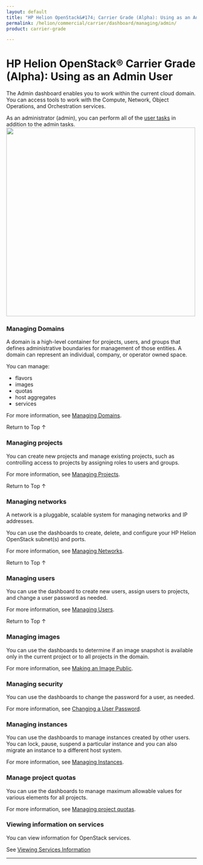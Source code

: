 ```yaml
---
layout: default
title: "HP Helion OpenStack&#174; Carrier Grade (Alpha): Using as an Admin User"
permalink: /helion/commercial/carrier/dashboard/managing/admin/
product: carrier-grade

---
```

<!--UNDER REVISION-->

<script>

function PageRefresh {
onLoad="window.refresh"
}

PageRefresh();

</script>

<!--
<p style="font-size: small;"> <a href="/helion/commercial/carrier/ga1/install/">&#9664; PREV</a> | <a href="/helion/commercial/carrier/ga1/install-overview/">&#9650; UP</a> | <a href="/helion/commercial/carrier/ga1/">NEXT &#9654;</a></p> 
-->

# HP Helion OpenStack&#174; Carrier Grade (Alpha): Using as an Admin User

The Admin dashboard enables you to work within the current cloud domain. You can access tools to work with the Compute, Network, Object Operations, and Orchestration services.

As an administrator (admin), you can perform all of the [user tasks](/helion/commercial/carrier/dashboard/managing/nonadmin/) in addition to the admin tasks.
<img src="media/HorizonUI_Admin_beta.png" alt="" width="500" />


### Managing Domains ###

A domain is a high-level container for projects, users, and groups that defines administrative boundaries for management of those entities. A domain can represent an individual, company, or operator owned space. 

You can manage:

* flavors
* images
* quotas
* host aggregates
* services

For more information, see [Managing Domains](/helion/commercial/carrier/dashboard/managing/domains/).

<a href="#top" style="padding:14px 0px 14px 0px; text-decoration: none;"> Return to Top &#8593; </a>


### Managing projects ###

You can create new projects and manage existing projects, such as controlling access to projects by assigning roles to users and groups.

For more information, see [Managing Projects](/helion/commercial/carrier/dashboard/managing/projects/).

<a href="#top" style="padding:14px 0px 14px 0px; text-decoration: none;"> Return to Top &#8593; </a>


### Managing networks ###

A network is a pluggable, scalable system for managing networks and IP addresses.

You can use the dashboards to create, delete, and configure your HP Helion OpenStack subnet(s) and ports.

For more information, see [Managing Networks](/helion/commercial/carrier/dashboard/managing/networks/).

<a href="#top" style="padding:14px 0px 14px 0px; text-decoration: none;"> Return to Top &#8593; </a>


### Managing users ###

You can use the dashboard to create new users, assign users to projects, and change a user password as needed.

For more information, see [Managing Users](/helion/commercial/carrier/dashboard/managing/users/).

<a href="#top" style="padding:14px 0px 14px 0px; text-decoration: none;"> Return to Top &#8593; </a>

### Managing images ###

You can use the dashboards to determine if an image snapshot is available only in the current project or to all projects in the domain. 

For more information, see [Making an Image Public](/helion/commercial/carrier/dashboard/managing/images/public/).

### Managing security ###

You can use the dashboards to change the password for a user, as needed. 

For more information, see [Changing a User Password](/helion/commercial/carrier/dashboard/managing/users/password/change/).

<!-- Not  in UI yet
### Managing roles ###

You can use the dashboard to define user roles that can be used to control access to projects and domains. 

For more information, see [Managing Roles](/helion/commercial/carrier/dashboard/managing/roles/).

<a href="#top" style="padding:14px 0px 14px 0px; text-decoration: none;"> Return to Top &#8593; </a>
-->

### Managing instances ###

You can use the dashboards to manage instances created by other users. You can lock, pause, suspend a particular instance and you can also migrate an instance to a different host system.

For more information, see [Managing Instances](/helion/commercial/carrier/dashboard/instances/).

### Manage project quotas ###

You can use the dashboards to manage maximum allowable values for various elements for all projects.

For more information, see [Managing project quotas](/helion/commercial/carrier/dashboard/managing/quotas/).

### Viewing information on services

You can view information for OpenStack services.

See [Viewing Services Information](/helion/commercial/carrier/dashboard/managing/system-info/)


----
